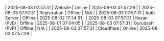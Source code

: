 | 2025-08-03 07:57:31 | Website | Online | 2025-08-03 07:57:29 |
| 2025-08-03 07:57:31 | Registration | Offline | N/A |
| 2025-08-03 07:57:31 | Auth Server | Offline | 2025-08-02 17:34:51 |
| 2025-08-03 07:57:31 | Kezan (PvE) | Offline | 2025-08-01 07:04:05 |
| 2025-08-03 07:57:31 | Gurubashi (PvP) | Offline | N/A |
| 2025-08-03 07:57:31 | Cloudflare | Online | 2025-08-03 07:57:29 |
